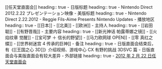 [[任天堂直面会]]
heading:: true
	- 日版标题
	  heading:: true
		- Nintendo Direct 2012.2.22 プレゼンテーション映像
	- 美版标题
	  heading:: true
		- Nintendo Direct 2.22.2012 - Reggie Fils-Aime Presents Nintendo Updates
	- 播放地区
	  heading:: true
		- [[日本]]
		- [[北美]]
		- [[欧洲]]
	- 主持人
	  heading:: true
		- [[岩田聪]]
		- [[有野晋哉]]
	- 主要内容
	  heading:: true
		- [[新光神话 帕露蒂娜之镜]]
		- [[火焰纹章 觉醒]]
		- [[宝可梦 ＋ 信长的野望]]
		- [[马力欧网球 OPEN]]
		- [[零 真红之蝶]]
		- [[世界树迷宫 4 传承的巨神]]
	- 备注
	  heading:: true
		- 日版直面会结束后，有《[[王国之心 3D]]》介绍视频、游戏中心 CX 有野的挑战 3DSVC 篇
		- 日版直面会与美版直面会有较大差异
	- 外部链接
	  heading:: true
		- [2012 年 2 月 22 日任天堂直面会](https://www.bilibili.com/video/BV1AE41117XV/)